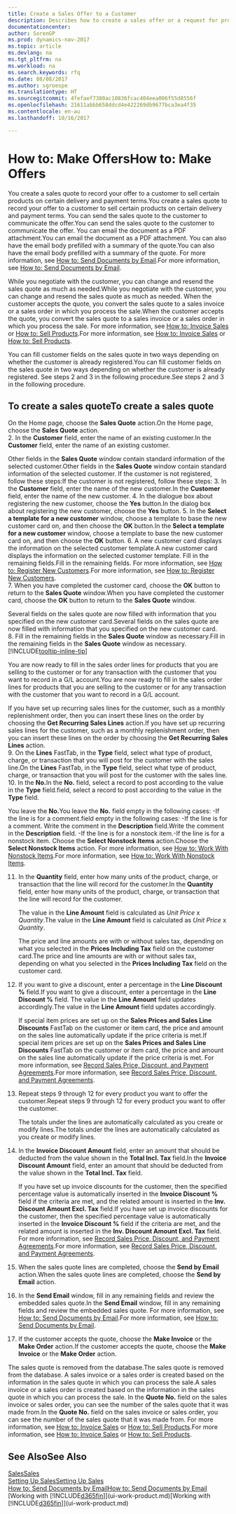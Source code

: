 ```yaml
---
title: Create a Sales Offer to a Customer
description: Describes how to create a sales offer or a request for proposal (RFQ) document to record your offer to a customer to sell products under certain terms.
documentationcenter: 
author: SorenGP
ms.prod: dynamics-nav-2017
ms.topic: article
ms.devlang: na
ms.tgt_pltfrm: na
ms.workload: na
ms.search.keywords: rfq
ms.date: 08/08/2017
ms.author: sgroespe
ms.translationtype: HT
ms.sourcegitcommit: 4fefaef7380ac10836fcac404eea006f55d8556f
ms.openlocfilehash: 21611abbb658ddcd4e422269db9677bca3ea4f35
ms.contentlocale: en-au
ms.lasthandoff: 10/16/2017

---
```

# <a name="how-to-make-offers"></a><span data-ttu-id="2a4ca-103">How to: Make Offers</span><span class="sxs-lookup"><span data-stu-id="2a4ca-103">How to: Make Offers</span></span>
<span data-ttu-id="2a4ca-104">You create a sales quote to record your offer to a customer to sell certain products on certain delivery and payment terms.</span><span class="sxs-lookup"><span data-stu-id="2a4ca-104">You create a sales quote to record your offer to a customer to sell certain products on certain delivery and payment terms.</span></span> <span data-ttu-id="2a4ca-105">You can send the sales quote to the customer to communicate the offer.</span><span class="sxs-lookup"><span data-stu-id="2a4ca-105">You can send the sales quote to the customer to communicate the offer.</span></span> <span data-ttu-id="2a4ca-106">You can email the document as a PDF attachment.</span><span class="sxs-lookup"><span data-stu-id="2a4ca-106">You can email the document as a PDF attachment.</span></span> <span data-ttu-id="2a4ca-107">You can also have the email body prefilled with a summary of the quote.</span><span class="sxs-lookup"><span data-stu-id="2a4ca-107">You can also have the email body prefilled with a summary of the quote.</span></span> <span data-ttu-id="2a4ca-108">For more information, see [How to: Send Documents by Email](ui-how-send-documents-email.md).</span><span class="sxs-lookup"><span data-stu-id="2a4ca-108">For more information, see [How to: Send Documents by Email](ui-how-send-documents-email.md).</span></span>

<span data-ttu-id="2a4ca-109">While you negotiate with the customer, you can change and resend the sales quote as much as needed.</span><span class="sxs-lookup"><span data-stu-id="2a4ca-109">While you negotiate with the customer, you can change and resend the sales quote as much as needed.</span></span> <span data-ttu-id="2a4ca-110">When the customer accepts the quote, you convert the sales quote to a sales invoice or a sales order in which you process the sale.</span><span class="sxs-lookup"><span data-stu-id="2a4ca-110">When the customer accepts the quote, you convert the sales quote to a sales invoice or a sales order in which you process the sale.</span></span> <span data-ttu-id="2a4ca-111">For more information, see [How to: Invoice Sales](sales-how-invoice-sales.md) or [How to: Sell Products](sales-how-sell-products.md).</span><span class="sxs-lookup"><span data-stu-id="2a4ca-111">For more information, see [How to: Invoice Sales](sales-how-invoice-sales.md) or [How to: Sell Products](sales-how-sell-products.md).</span></span>

<span data-ttu-id="2a4ca-112">You can fill customer fields on the sales quote in two ways depending on whether the customer is already registered.</span><span class="sxs-lookup"><span data-stu-id="2a4ca-112">You can fill customer fields on the sales quote in two ways depending on whether the customer is already registered.</span></span> <span data-ttu-id="2a4ca-113">See steps 2 and 3 in the following procedure.</span><span class="sxs-lookup"><span data-stu-id="2a4ca-113">See steps 2 and 3 in the following procedure.</span></span>

## <a name="to-create-a-sales-quote"></a><span data-ttu-id="2a4ca-114">To create a sales quote</span><span class="sxs-lookup"><span data-stu-id="2a4ca-114">To create a sales quote</span></span>
<span data-ttu-id="2a4ca-115">On the Home page,  choose the **Sales Quote** action.</span><span class="sxs-lookup"><span data-stu-id="2a4ca-115">On the Home page,  choose the **Sales Quote** action.</span></span>  
2. <span data-ttu-id="2a4ca-116">In the **Customer** field, enter the name of an existing customer.</span><span class="sxs-lookup"><span data-stu-id="2a4ca-116">In the **Customer** field, enter the name of an existing customer.</span></span>

   <span data-ttu-id="2a4ca-117">Other fields in the **Sales Quote** window contain standard information of the selected customer.</span><span class="sxs-lookup"><span data-stu-id="2a4ca-117">Other fields in the **Sales Quote** window contain standard information of the selected customer.</span></span> <span data-ttu-id="2a4ca-118">If the customer is not registered, follow these steps:</span><span class="sxs-lookup"><span data-stu-id="2a4ca-118">If the customer is not registered, follow these steps:</span></span>
3. <span data-ttu-id="2a4ca-119">In the **Customer** field, enter the name of the new customer.</span><span class="sxs-lookup"><span data-stu-id="2a4ca-119">In the **Customer** field, enter the name of the new customer.</span></span>
4. <span data-ttu-id="2a4ca-120">In the dialogue box about registering the new customer, choose the **Yes** button.</span><span class="sxs-lookup"><span data-stu-id="2a4ca-120">In the dialog box about registering the new customer, choose the **Yes** button.</span></span>
5. <span data-ttu-id="2a4ca-121">In the **Select a template for a new customer** window, choose a template to base the new customer card on, and then choose the **OK** button.</span><span class="sxs-lookup"><span data-stu-id="2a4ca-121">In the **Select a template for a new customer** window, choose a template to base the new customer card on, and then choose the **OK** button.</span></span>
6. <span data-ttu-id="2a4ca-122">A new customer card displays the information on the selected customer template.</span><span class="sxs-lookup"><span data-stu-id="2a4ca-122">A new customer card displays the information on the selected customer template.</span></span> <span data-ttu-id="2a4ca-123">Fill in the remaining fields.</span><span class="sxs-lookup"><span data-stu-id="2a4ca-123">Fill in the remaining fields.</span></span> <span data-ttu-id="2a4ca-124">For more information, see [How to: Register New Customers](sales-how-register-new-customers.md).</span><span class="sxs-lookup"><span data-stu-id="2a4ca-124">For more information, see [How to: Register New Customers](sales-how-register-new-customers.md).</span></span>  
7. <span data-ttu-id="2a4ca-125">When you have completed the customer card, choose the **OK** button to return to the **Sales Quote** window.</span><span class="sxs-lookup"><span data-stu-id="2a4ca-125">When you have completed the customer card, choose the **OK** button to return to the **Sales Quote** window.</span></span>

   <span data-ttu-id="2a4ca-126">Several fields on the sales quote are now filled with information that you specified on the new customer card.</span><span class="sxs-lookup"><span data-stu-id="2a4ca-126">Several fields on the sales quote are now filled with information that you specified on the new customer card.</span></span>  
8. <span data-ttu-id="2a4ca-127">Fill in the remaining fields in the **Sales Quote** window as necessary.</span><span class="sxs-lookup"><span data-stu-id="2a4ca-127">Fill in the remaining fields in the **Sales Quote** window as necessary.</span></span> [!INCLUDE[tooltip-inline-tip](includes/tooltip-inline-tip_md.md)]  

<span data-ttu-id="2a4ca-128">You are now ready to fill in the sales order lines for products that you are selling to the customer or for any transaction with the customer that you want to record in a G/L account.</span><span class="sxs-lookup"><span data-stu-id="2a4ca-128">You are now ready to fill in the sales order lines for products that you are selling to the customer or for any transaction with the customer that you want to record in a G/L account.</span></span>   

<span data-ttu-id="2a4ca-129">If you have set up recurring sales lines for the customer, such as a monthly replenishment order, then you can insert these lines on the order by choosing the **Get Recurring Sales Lines** action.</span><span class="sxs-lookup"><span data-stu-id="2a4ca-129">If you have set up recurring sales lines for the customer, such as a monthly replenishment order, then you can insert these lines on the order by choosing the **Get Recurring Sales Lines** action.</span></span>  
9. <span data-ttu-id="2a4ca-130">On the **Lines** FastTab, in the **Type** field, select what type of product, charge, or transaction that you will post for the customer with the sales line.</span><span class="sxs-lookup"><span data-stu-id="2a4ca-130">On the **Lines** FastTab, in the **Type** field, select what type of product, charge, or transaction that you will post for the customer with the sales line.</span></span>
10. <span data-ttu-id="2a4ca-131">In the **No.**</span><span class="sxs-lookup"><span data-stu-id="2a4ca-131">In the **No.**</span></span> <span data-ttu-id="2a4ca-132">field, select a record to post according to the value in the **Type** field.</span><span class="sxs-lookup"><span data-stu-id="2a4ca-132">field, select a record to post according to the value in the **Type** field.</span></span>

 <span data-ttu-id="2a4ca-133">You leave the **No.**</span><span class="sxs-lookup"><span data-stu-id="2a4ca-133">You leave the **No.**</span></span> <span data-ttu-id="2a4ca-134">field empty in the following cases: -If the line is for a comment.</span><span class="sxs-lookup"><span data-stu-id="2a4ca-134">field empty in the following cases: -If the line is for a comment.</span></span> <span data-ttu-id="2a4ca-135">Write the comment in the **Description** field.</span><span class="sxs-lookup"><span data-stu-id="2a4ca-135">Write the comment in the **Description** field.</span></span>
 <span data-ttu-id="2a4ca-136">-If the line is for a nonstock item.</span><span class="sxs-lookup"><span data-stu-id="2a4ca-136">-If the line is for a nonstock item.</span></span> <span data-ttu-id="2a4ca-137">Choose the **Select Nonstock Items** action.</span><span class="sxs-lookup"><span data-stu-id="2a4ca-137">Choose the **Select Nonstock Items** action.</span></span> <span data-ttu-id="2a4ca-138">For more information, see [How to: Work With Nonstock Items](inventory-how-work-nonstock-items.md).</span><span class="sxs-lookup"><span data-stu-id="2a4ca-138">For more information, see [How to: Work With Nonstock Items](inventory-how-work-nonstock-items.md).</span></span>

11. <span data-ttu-id="2a4ca-139">In the **Quantity** field, enter how many units of the product, charge, or transaction that the line will record for the customer.</span><span class="sxs-lookup"><span data-stu-id="2a4ca-139">In the **Quantity** field, enter how many units of the product, charge, or transaction that the line will record for the customer.</span></span>

    <span data-ttu-id="2a4ca-140">The value in the **Line Amount** field is calculated as *Unit Price* x *Quantity*.</span><span class="sxs-lookup"><span data-stu-id="2a4ca-140">The value in the **Line Amount** field is calculated as *Unit Price* x *Quantity*.</span></span>  

    <span data-ttu-id="2a4ca-141">The price and line amounts are with or without sales tax, depending on what you selected in the **Prices Including Tax** field on the customer card.</span><span class="sxs-lookup"><span data-stu-id="2a4ca-141">The price and line amounts are with or without sales tax, depending on what you selected in the **Prices Including Tax** field on the customer card.</span></span>  
12. <span data-ttu-id="2a4ca-142">If you want to give a discount, enter a percentage in the **Line Discount %** field.</span><span class="sxs-lookup"><span data-stu-id="2a4ca-142">If you want to give a discount, enter a percentage in the **Line Discount %** field.</span></span> <span data-ttu-id="2a4ca-143">The value in the **Line Amount** field updates accordingly.</span><span class="sxs-lookup"><span data-stu-id="2a4ca-143">The value in the **Line Amount** field updates accordingly.</span></span>  

    <span data-ttu-id="2a4ca-144">If special item prices are set up on the **Sales Prices and Sales Line Discounts** FastTab on the customer or item card, the price and amount on the sales line automatically update if the price criteria is met.</span><span class="sxs-lookup"><span data-stu-id="2a4ca-144">If special item prices are set up on the **Sales Prices and Sales Line Discounts** FastTab on the customer or item card, the price and amount on the sales line automatically update if the price criteria is met.</span></span> <span data-ttu-id="2a4ca-145">For more information, see [Record Sales Price, Discount, and Payment Agreements](sales-how-record-sales-price-discount-payment-agreements.md).</span><span class="sxs-lookup"><span data-stu-id="2a4ca-145">For more information, see [Record Sales Price, Discount, and Payment Agreements](sales-how-record-sales-price-discount-payment-agreements.md).</span></span>  
13. <span data-ttu-id="2a4ca-146">Repeat steps 9 through 12 for every product you want to offer the customer.</span><span class="sxs-lookup"><span data-stu-id="2a4ca-146">Repeat steps 9 through 12 for every product you want to offer the customer.</span></span>  

    <span data-ttu-id="2a4ca-147">The totals under the lines are automatically calculated as you create or modify lines.</span><span class="sxs-lookup"><span data-stu-id="2a4ca-147">The totals under the lines are automatically calculated as you create or modify lines.</span></span>  
14. <span data-ttu-id="2a4ca-148">In the **Invoice Discount Amount** field, enter an amount that should be deducted from the value shown in the **Total Incl. Tax** field.</span><span class="sxs-lookup"><span data-stu-id="2a4ca-148">In the **Invoice Discount Amount** field, enter an amount that should be deducted from the value shown in the **Total Incl. Tax** field.</span></span>

    <span data-ttu-id="2a4ca-149">If you have set up invoice discounts for the customer, then the specified percentage value is automatically inserted in the **Invoice Discount %** field if the criteria are met, and the related amount is inserted in the **Inv. Discount Amount Excl. Tax** field.</span><span class="sxs-lookup"><span data-stu-id="2a4ca-149">If you have set up invoice discounts for the customer, then the specified percentage value is automatically inserted in the **Invoice Discount %** field if the criteria are met, and the related amount is inserted in the **Inv. Discount Amount Excl. Tax** field.</span></span> <span data-ttu-id="2a4ca-150">For more information, see [Record Sales Price, Discount, and Payment Agreements](sales-how-record-sales-price-discount-payment-agreements.md).</span><span class="sxs-lookup"><span data-stu-id="2a4ca-150">For more information, see [Record Sales Price, Discount, and Payment Agreements](sales-how-record-sales-price-discount-payment-agreements.md).</span></span>
15. <span data-ttu-id="2a4ca-151">When the sales quote lines are completed, choose the **Send by Email** action.</span><span class="sxs-lookup"><span data-stu-id="2a4ca-151">When the sales quote lines are completed, choose the **Send by Email** action.</span></span>
16. <span data-ttu-id="2a4ca-152">In the **Send Email** window, fill in any remaining fields and review the embedded sales quote.</span><span class="sxs-lookup"><span data-stu-id="2a4ca-152">In the **Send Email** window, fill in any remaining fields and review the embedded sales quote.</span></span> <span data-ttu-id="2a4ca-153">For more information, see [How to: Send Documents by Email](ui-how-send-documents-email.md).</span><span class="sxs-lookup"><span data-stu-id="2a4ca-153">For more information, see [How to: Send Documents by Email](ui-how-send-documents-email.md).</span></span>
17. <span data-ttu-id="2a4ca-154">If the customer accepts the quote, choose the **Make Invoice** or the **Make Order** action.</span><span class="sxs-lookup"><span data-stu-id="2a4ca-154">If the customer accepts the quote, choose the **Make Invoice** or the **Make Order** action.</span></span>

<span data-ttu-id="2a4ca-155">The sales quote is removed from the database.</span><span class="sxs-lookup"><span data-stu-id="2a4ca-155">The sales quote is removed from the database.</span></span> <span data-ttu-id="2a4ca-156">A sales invoice or a sales order is created based on the information in the sales quote in which you can process the sale.</span><span class="sxs-lookup"><span data-stu-id="2a4ca-156">A sales invoice or a sales order is created based on the information in the sales quote in which you can process the sale.</span></span> <span data-ttu-id="2a4ca-157">In the **Quote No.** field on the sales invoice or sales order, you can see the number of the sales quote that it was made from.</span><span class="sxs-lookup"><span data-stu-id="2a4ca-157">In the **Quote No.** field on the sales invoice or sales order, you can see the number of the sales quote that it was made from.</span></span> <span data-ttu-id="2a4ca-158">For more information, see [How to: Invoice Sales](sales-how-invoice-sales.md) or [How to: Sell Products](sales-how-sell-products.md).</span><span class="sxs-lookup"><span data-stu-id="2a4ca-158">For more information, see [How to: Invoice Sales](sales-how-invoice-sales.md) or [How to: Sell Products](sales-how-sell-products.md).</span></span>

## <a name="see-also"></a><span data-ttu-id="2a4ca-159">See Also</span><span class="sxs-lookup"><span data-stu-id="2a4ca-159">See Also</span></span>
[<span data-ttu-id="2a4ca-160">Sales</span><span class="sxs-lookup"><span data-stu-id="2a4ca-160">Sales</span></span>](sales-manage-sales.md)  
[<span data-ttu-id="2a4ca-161">Setting Up Sales</span><span class="sxs-lookup"><span data-stu-id="2a4ca-161">Setting Up Sales</span></span>](sales-setup-sales.md)  
[<span data-ttu-id="2a4ca-162">How to: Send Documents by Email</span><span class="sxs-lookup"><span data-stu-id="2a4ca-162">How to: Send Documents by Email</span></span>](ui-how-send-documents-email.md)  
<span data-ttu-id="2a4ca-163">[Working with [!INCLUDE[d365fin](includes/d365fin_md.md)]](ui-work-product.md)</span><span class="sxs-lookup"><span data-stu-id="2a4ca-163">[Working with [!INCLUDE[d365fin](includes/d365fin_md.md)]](ui-work-product.md)</span></span>

